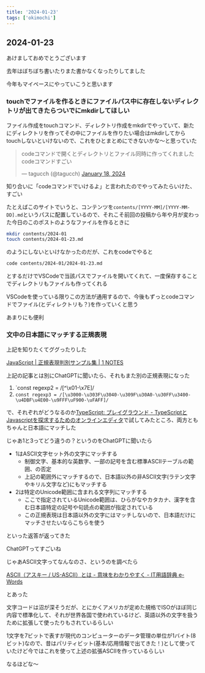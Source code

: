 ```yaml
---
title: '2024-01-23'
tags: ['okimochi']
---
```


## 2024-01-23

あけましておめでとうございます

去年はぼちぼち書いたりまた書かなくなったりしてました

今年もマイペースにやっていこうと思います

### touchでファイルを作るときにファイルパス中に存在しないディレクトリが出てきたらついでにmkdirしてほしい

ファイル作成をtouchコマンド、ディレクトリ作成をmkdirでやっていて、新たにディレクトリを作ってその中にファイルを作りたい場合はmkdirしてからtouchしないといけないので、これをひとまとめにできないかな〜と思っていた

<blockquote class="twitter-tweet"><p lang="ja" dir="ltr">codeコマンドで開くとディレクトリとファイル同時に作ってくれました<br>codeコマンドすごい</p>&mdash; tagucch (@tagucch) <a href="https://twitter.com/tagucch/status/1747974759730819538?ref_src=twsrc%5Etfw">January 18, 2024</a></blockquote> <script async src="https://platform.twitter.com/widgets.js" charset="utf-8"></script>

知り合いに「codeコマンドでいけるよ」と言われたのでやってみたらいけた、すごい

たとえばこのサイトでいうと、コンテンツを`contents/[YYYY-MM]/[YYYY-MM-DD].md`というパスに配置しているので、それこそ前回の投稿から年や月が変わった今日のこのポストのようなファイルを作るときに

```sh
mkdir contents/2024-01
touch contents/2024-01-23.md
```

のようにしないといけなかったのだが、これをcodeでやると

```sh
code contents/2024-01/2024-01-23.md
```

とするだけでVSCodeで当該パスでファイルを開いてくれて、一度保存することでディレクトリもファイルも作ってくれる

VSCodeを使っている限りこの方法が通用するので、今後もずっとcodeコマンドでファイル(とディレクトリも？)を作っていくと思う

あまりにも便利

### 文中の日本語にマッチする正規表現

上記を知りたくてググったりした

[JavaScript \| 正規表現判別サンプル集 \| 1 NOTES](https://1-notes.com/regexp-judgement-sample/#toc_id_16)

上記の記事とは別にChatGPTに聞いたら、それもまた別の正規表現になった

1. `const regexp2 = /[^\x01-\x7E]/
2. `const regexp3 = /[\u3000-\u303F\u3040-\u309F\u30A0-\u30FF\u3400-\u4DBF\u4E00-\u9FFF\uF900-\uFAFF]/`

で、それぞれがどうなるのか[TypeScript: プレイグラウンド \- TypeScriptとJavascriptを探求するためのオンラインエディタ](https://www.typescriptlang.org/ja/play)で試してみたところ、両方ともちゃんと日本語にマッチした

じゃあ1と3ってどう違うの？というのをChatGPTに聞いたら

- 1はASCII文字セット外の文字にマッチする
  - 制御文字、基本的な英数字、一部の記号を含む標準ASCIIテーブルの範囲、の否定
  - 上記の範囲外にマッチするので、日本語以外の非ASCII文字(ラテン文字やキリル文字など)にもマッチする
- 2は特定のUnicode範囲に含まれる文字列にマッチする
  - ここで指定されているUnicode範囲は、ひらがなやカタカナ、漢字を含む日本語特定の記号や句読点の範囲が指定されている
  - この正規表現は日本語以外の文字にはマッチしないので、日本語だけにマッチさせたいならこちらを使う

といった返答が返ってきた

ChatGPTってすごいね

じゃあASCII文字ってなんなのさ、というのを調べたら

[ASCII（アスキー / US\-ASCII）とは \- 意味をわかりやすく \- IT用語辞典 e\-Words](https://e-words.jp/w/ASCII.html)

とあった

文字コードは沼が深そうだが、とにかくアメリカが定めた規格でISOがほぼ同じ内容で標準化して、それが世界各国で使われているけど、英語以外の文字を扱うために拡張して使ったりもされているらしい

1文字を7ビットで表すが現代のコンピューターのデータ管理の単位が1バイト(8ビット)なので、昔はパリティビット(基本/応用情報で出てきた！)として使っていたけど今ではこれを使って上述の拡張ASCIIを作っているらしい

なるほどな〜
